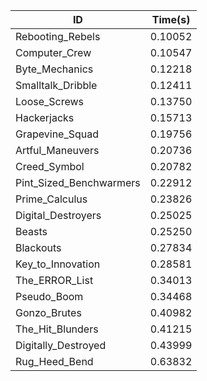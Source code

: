 |ID|Time(s)|
|-|-|
|Rebooting_Rebels|0.10052|
|Computer_Crew|0.10547|
|Byte_Mechanics|0.12218|
|Smalltalk_Dribble|0.12411|
|Loose_Screws|0.13750|
|Hackerjacks|0.15713|
|Grapevine_Squad|0.19756|
|Artful_Maneuvers|0.20736|
|Creed_Symbol|0.20782|
|Pint_Sized_Benchwarmers|0.22912|
|Prime_Calculus|0.23826|
|Digital_Destroyers|0.25025|
|Beasts|0.25250|
|Blackouts|0.27834|
|Key_to_Innovation|0.28581|
|The_ERROR_List|0.34013|
|Pseudo_Boom|0.34468|
|Gonzo_Brutes|0.40982|
|The_Hit_Blunders|0.41215|
|Digitally_Destroyed|0.43999|
|Rug_Heed_Bend|0.63832|

